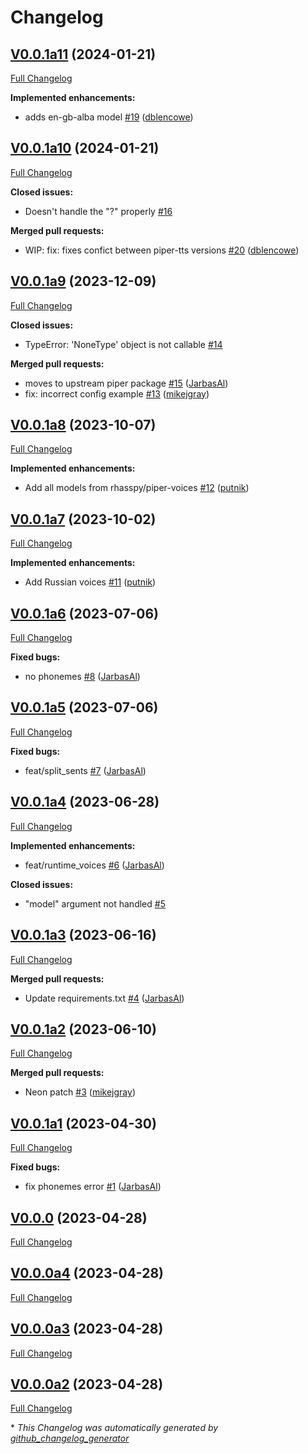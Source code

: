# Changelog

## [V0.0.1a11](https://github.com/OpenVoiceOS/ovos-tts-plugin-piper/tree/V0.0.1a11) (2024-01-21)

[Full Changelog](https://github.com/OpenVoiceOS/ovos-tts-plugin-piper/compare/V0.0.1a10...V0.0.1a11)

**Implemented enhancements:**

- adds en-gb-alba model [\#19](https://github.com/OpenVoiceOS/ovos-tts-plugin-piper/pull/19) ([dblencowe](https://github.com/dblencowe))

## [V0.0.1a10](https://github.com/OpenVoiceOS/ovos-tts-plugin-piper/tree/V0.0.1a10) (2024-01-21)

[Full Changelog](https://github.com/OpenVoiceOS/ovos-tts-plugin-piper/compare/V0.0.1a9...V0.0.1a10)

**Closed issues:**

- Doesn't handle the "?" properly [\#16](https://github.com/OpenVoiceOS/ovos-tts-plugin-piper/issues/16)

**Merged pull requests:**

- WIP: fix: fixes confict between piper-tts versions [\#20](https://github.com/OpenVoiceOS/ovos-tts-plugin-piper/pull/20) ([dblencowe](https://github.com/dblencowe))

## [V0.0.1a9](https://github.com/OpenVoiceOS/ovos-tts-plugin-piper/tree/V0.0.1a9) (2023-12-09)

[Full Changelog](https://github.com/OpenVoiceOS/ovos-tts-plugin-piper/compare/V0.0.1a8...V0.0.1a9)

**Closed issues:**

- TypeError: 'NoneType' object is not callable [\#14](https://github.com/OpenVoiceOS/ovos-tts-plugin-piper/issues/14)

**Merged pull requests:**

- moves to upstream piper package [\#15](https://github.com/OpenVoiceOS/ovos-tts-plugin-piper/pull/15) ([JarbasAl](https://github.com/JarbasAl))
- fix: incorrect config example [\#13](https://github.com/OpenVoiceOS/ovos-tts-plugin-piper/pull/13) ([mikejgray](https://github.com/mikejgray))

## [V0.0.1a8](https://github.com/OpenVoiceOS/ovos-tts-plugin-piper/tree/V0.0.1a8) (2023-10-07)

[Full Changelog](https://github.com/OpenVoiceOS/ovos-tts-plugin-piper/compare/V0.0.1a7...V0.0.1a8)

**Implemented enhancements:**

- Add all models from rhasspy/piper-voices [\#12](https://github.com/OpenVoiceOS/ovos-tts-plugin-piper/pull/12) ([putnik](https://github.com/putnik))

## [V0.0.1a7](https://github.com/OpenVoiceOS/ovos-tts-plugin-piper/tree/V0.0.1a7) (2023-10-02)

[Full Changelog](https://github.com/OpenVoiceOS/ovos-tts-plugin-piper/compare/V0.0.1a6...V0.0.1a7)

**Implemented enhancements:**

- Add Russian voices [\#11](https://github.com/OpenVoiceOS/ovos-tts-plugin-piper/pull/11) ([putnik](https://github.com/putnik))

## [V0.0.1a6](https://github.com/OpenVoiceOS/ovos-tts-plugin-piper/tree/V0.0.1a6) (2023-07-06)

[Full Changelog](https://github.com/OpenVoiceOS/ovos-tts-plugin-piper/compare/V0.0.1a5...V0.0.1a6)

**Fixed bugs:**

- no phonemes [\#8](https://github.com/OpenVoiceOS/ovos-tts-plugin-piper/pull/8) ([JarbasAl](https://github.com/JarbasAl))

## [V0.0.1a5](https://github.com/OpenVoiceOS/ovos-tts-plugin-piper/tree/V0.0.1a5) (2023-07-06)

[Full Changelog](https://github.com/OpenVoiceOS/ovos-tts-plugin-piper/compare/V0.0.1a4...V0.0.1a5)

**Fixed bugs:**

- feat/split\_sents [\#7](https://github.com/OpenVoiceOS/ovos-tts-plugin-piper/pull/7) ([JarbasAl](https://github.com/JarbasAl))

## [V0.0.1a4](https://github.com/OpenVoiceOS/ovos-tts-plugin-piper/tree/V0.0.1a4) (2023-06-28)

[Full Changelog](https://github.com/OpenVoiceOS/ovos-tts-plugin-piper/compare/V0.0.1a3...V0.0.1a4)

**Implemented enhancements:**

- feat/runtime\_voices [\#6](https://github.com/OpenVoiceOS/ovos-tts-plugin-piper/pull/6) ([JarbasAl](https://github.com/JarbasAl))

**Closed issues:**

- "model" argument not handled [\#5](https://github.com/OpenVoiceOS/ovos-tts-plugin-piper/issues/5)

## [V0.0.1a3](https://github.com/OpenVoiceOS/ovos-tts-plugin-piper/tree/V0.0.1a3) (2023-06-16)

[Full Changelog](https://github.com/OpenVoiceOS/ovos-tts-plugin-piper/compare/V0.0.1a2...V0.0.1a3)

**Merged pull requests:**

- Update requirements.txt [\#4](https://github.com/OpenVoiceOS/ovos-tts-plugin-piper/pull/4) ([JarbasAl](https://github.com/JarbasAl))

## [V0.0.1a2](https://github.com/OpenVoiceOS/ovos-tts-plugin-piper/tree/V0.0.1a2) (2023-06-10)

[Full Changelog](https://github.com/OpenVoiceOS/ovos-tts-plugin-piper/compare/V0.0.1a1...V0.0.1a2)

**Merged pull requests:**

- Neon patch [\#3](https://github.com/OpenVoiceOS/ovos-tts-plugin-piper/pull/3) ([mikejgray](https://github.com/mikejgray))

## [V0.0.1a1](https://github.com/OpenVoiceOS/ovos-tts-plugin-piper/tree/V0.0.1a1) (2023-04-30)

[Full Changelog](https://github.com/OpenVoiceOS/ovos-tts-plugin-piper/compare/V0.0.0...V0.0.1a1)

**Fixed bugs:**

- fix phonemes error [\#1](https://github.com/OpenVoiceOS/ovos-tts-plugin-piper/pull/1) ([JarbasAl](https://github.com/JarbasAl))

## [V0.0.0](https://github.com/OpenVoiceOS/ovos-tts-plugin-piper/tree/V0.0.0) (2023-04-28)

[Full Changelog](https://github.com/OpenVoiceOS/ovos-tts-plugin-piper/compare/V0.0.0a4...V0.0.0)

## [V0.0.0a4](https://github.com/OpenVoiceOS/ovos-tts-plugin-piper/tree/V0.0.0a4) (2023-04-28)

[Full Changelog](https://github.com/OpenVoiceOS/ovos-tts-plugin-piper/compare/V0.0.0a3...V0.0.0a4)

## [V0.0.0a3](https://github.com/OpenVoiceOS/ovos-tts-plugin-piper/tree/V0.0.0a3) (2023-04-28)

[Full Changelog](https://github.com/OpenVoiceOS/ovos-tts-plugin-piper/compare/V0.0.0a2...V0.0.0a3)

## [V0.0.0a2](https://github.com/OpenVoiceOS/ovos-tts-plugin-piper/tree/V0.0.0a2) (2023-04-28)

[Full Changelog](https://github.com/OpenVoiceOS/ovos-tts-plugin-piper/compare/7f3ba2645de2823e5c78ff069129b8eb68785435...V0.0.0a2)



\* *This Changelog was automatically generated by [github_changelog_generator](https://github.com/github-changelog-generator/github-changelog-generator)*
